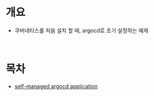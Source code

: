 # 개요
- 쿠버네티스를 처음 설치 할 때, argocd로 초기 설정하는 예제

<br />

# 목차
- [self-managed argocd application](./self-managed-applicaiton.yaml)
